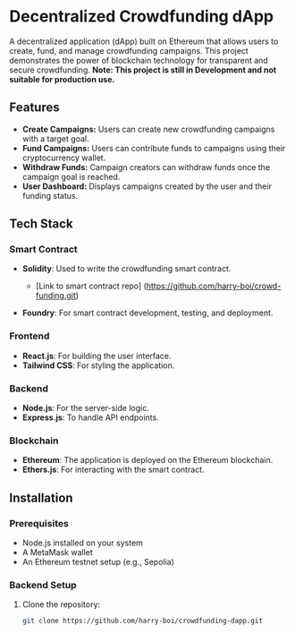 # Decentralized Crowdfunding dApp

A decentralized application (dApp) built on Ethereum that allows users to create, fund, and manage crowdfunding campaigns. This project demonstrates the power of blockchain technology for transparent and secure crowdfunding. **Note: This project is still in Development and not suitable for production use.**

## Features

- **Create Campaigns:** Users can create new crowdfunding campaigns with a target goal.
- **Fund Campaigns:** Users can contribute funds to campaigns using their cryptocurrency wallet.
- **Withdraw Funds:** Campaign creators can withdraw funds once the campaign goal is reached.
- **User Dashboard:** Displays campaigns created by the user and their funding status.

## Tech Stack

### Smart Contract

- **Solidity**: Used to write the crowdfunding smart contract.

  - [Link to smart contract repo] (https://github.com/harry-boi/crowd-funding.git)

- **Foundry**: For smart contract development, testing, and deployment.

### Frontend

- **React.js**: For building the user interface.
- **Tailwind CSS**: For styling the application.

### Backend

- **Node.js**: For the server-side logic.
- **Express.js**: To handle API endpoints.

### Blockchain

- **Ethereum**: The application is deployed on the Ethereum blockchain.
- **Ethers.js**: For interacting with the smart contract.

## Installation

### Prerequisites

- Node.js installed on your system
- A MetaMask wallet
- An Ethereum testnet setup (e.g., Sepolia)

### Backend Setup

1. Clone the repository:
   ```bash
   git clone https://github.com/harry-boi/crowdfunding-dapp.git
   ```

